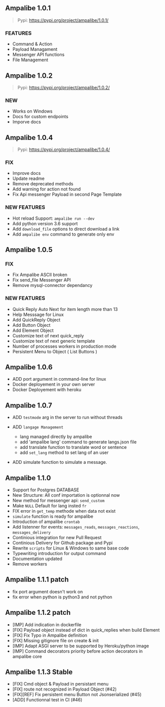 ## Ampalibe 1.0.1

> Pypi: https://pypi.org/project/ampalibe/1.0.1/

### FEATURES

- Command & Action 
- Payload Managament
- Messenger API functions
- File Management 


## Ampalibe 1.0.2

> Pypi: https://pypi.org/project/ampalibe/1.0.2/

### NEW

- Works on Windows
- Docs for custom endpoints
- Imporve docs


## Ampalibe 1.0.4

> Pypi: https://pypi.org/project/ampalibe/1.0.4/

### FIX 

- Improve docs
- Update readme
- Remove deprecated methods
- Add warning for action not found
- Fix Api  messenger Payload in second Page Template

### NEW  FEATURES

- Hot reload Support: `ampalibe run --dev`
- Add  python version 3.6 support 
- Add `download_file` options to direct download a link
- Add `ampalibe env` command to generate only env


## Ampalibe 1.0.5

### FIX 

- Fix Ampalibe ASCII broken
- Fix send_file Messenger API
- Remove mysql-connector dependancy


### NEW FEATURES

- Quick Reply Auto Next for item length more than 13
- Help Messsage for Linux
- Add QuickReply Object
- Add Button Object
- Add Element Object
- Customize text of next quick_reply
- Customize text of next generic template
- Number of processes workers in production mode
- Persistent Menu to Object ( List Buttons )



## Ampalibe 1.0.6

- ADD port argument in command-line for linux
- Docker deployement in your own server
- Docker Deployement with heroku 


## Ampalibe 1.0.7

- ADD `testmode` arg in the server to run without threads 
- ADD `langage Management`
    - lang managed directly by ampalibe
    - add 'ampalibe lang' command to generate langs.json file
    - add translate function to translate word or sentence
    - add `set_lang` method to set lang of an user 

- ADD simulate function to simulate a message.



## Ampalibe 1.1.0

- Support for Postgres DATABASE
- New Structure: All conf importation is optionnal now
- New method for messenger api: `send_custom`
- Make `NULL` Default for lang insted `fr`
- FIX error in `get_temp` methode when data not exist
- `simulate` function is ready for ampalibe 
- Introduction of ampalibe `crontab` 
- Add listenner for events: `messages_reads`, `messages_reactions`, `messages_delivery`
- Continious integration for new Pull Request 
- Continious Delivery for Github package and Pypi 
- Rewrite `scripts` for Linux & Windows to same base code 
- Typewriting introduction for output command
- Documentation updated
- Remove workers


## Ampalibe 1.1.1 patch

- fix port argument doesn't work on 
- fix error when python is python3 and not python

## Ampalibe 1.1.2 patch

- [IMP] Add indication in dockerfile
- [FIX] Payload object instead of dict in quick_replies when build Element
- [FIX] Fix Typo in Ampalibe definition
- [FIX] Missing gitignore file on create & init
- [IMP] Adapt ASGI server to be supported by Heroku/python image
- [IMP] Command decorators priority before action decorators in ampalibe core


## Ampalibe 1.1.3 Stable

- [FIX] Cmd object & Payload in persistant menu 
- [FIX] route not recognized in Payload Object (#42) 
- [FIX][REF] Fix persistent menu Button not Jsonserialized (#45) 
- [ADD] Functionnal test in CI (#46) 
